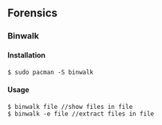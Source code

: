 ## Forensics

### Binwalk

#### Installation
```
$ sudo pacman -S binwalk
```
#### Usage
```
$ binwalk file //show files in file
$ binwalk -e file //extract files in file
```
